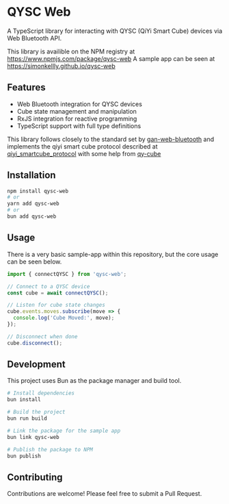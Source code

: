 # QYSC Web

A TypeScript library for interacting with QYSC (QiYi Smart Cube) devices via Web Bluetooth API.

This library is availible on the NPM registry at https://www.npmjs.com/package/qysc-web
A sample app can be seen at https://simonkellly.github.io/qysc-web

## Features

- Web Bluetooth integration for QYSC devices
- Cube state management and manipulation
- RxJS integration for reactive programming
- TypeScript support with full type definitions

This library follows closely to the standard set by [gan-web-bluetooth](https://github.com/afedotov/gan-web-bluetooth) and implements the qiyi smart cube protocol described at [qiyi_smartcube_protocol](https://github.com/Flying-Toast/qiyi_smartcube_protocol/) with some help from [qy-cube](https://github.com/agolovchuk/qy-cube/blob/main/LICENSE)

## Installation

```bash
npm install qysc-web
# or
yarn add qysc-web
# or
bun add qysc-web
```

## Usage

There is a very basic sample-app within this repository, but the core usage can be seen below.

```typescript
import { connectQYSC } from 'qysc-web';

// Connect to a QYSC device
const cube = await connectQYSC();

// Listen for cube state changes
cube.events.moves.subscribe(move => {
  console.log('Cube Moved:', move);
});

// Disconnect when done
cube.disconnect();
```

## Development

This project uses Bun as the package manager and build tool.

```bash
# Install dependencies
bun install

# Build the project
bun run build

# Link the package for the sample app
bun link qysc-web

# Publish the package to NPM
bun publish
```

## Contributing

Contributions are welcome! Please feel free to submit a Pull Request.
